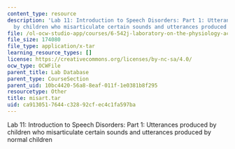 ```yaml
---
content_type: resource
description: 'Lab 11: Introduction to Speech Disorders: Part 1: Utterances produced
  by children who misarticulate certain sounds and utterances produced by normal children'
file: /ol-ocw-studio-app/courses/6-542j-laboratory-on-the-physiology-acoustics-and-perception-of-speech-fall-2005/ca9130517644c32892cfec4c1fa597ba_misart.tar
file_size: 174080
file_type: application/x-tar
learning_resource_types: []
license: https://creativecommons.org/licenses/by-nc-sa/4.0/
ocw_type: OCWFile
parent_title: Lab Database
parent_type: CourseSection
parent_uid: 10bc4420-56a8-8eaf-011f-1e0381b8f295
resourcetype: Other
title: misart.tar
uid: ca913051-7644-c328-92cf-ec4c1fa597ba
---
```

Lab 11: Introduction to Speech Disorders: Part 1: Utterances produced by children who misarticulate certain sounds and utterances produced by normal children